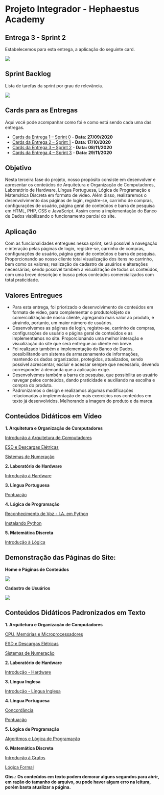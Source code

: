 # Projeto Integrador - Hephaestus Academy

## Entrega 3 - Sprint 2

Estabelecemos para esta entrega, a aplicação do seguinte card.

![](https://github.com/vinicius-hso/projetoIntegrador_hephaestus_academy/blob/sprint2/Sprint_2.png)

## Sprint Backlog

Lista de tarefas da sprint por grau de relevância.

![](https://github.com/vinicius-hso/projetoIntegrador_hephaestus_academy/blob/sprint2/Sprint_backlog_02.png)

## Cards para as Entregas

Aqui você pode acompanhar como foi e como está sendo cada uma das entregas.

- [Cards da Entrega 1 – Sprint 0](https://github.com/vinicius-hso/projetoIntegrador_hephaestus_academy/projects/1) - **Data: 27/09/2020**
- [Cards da Entrega 2 – Sprint 1](https://github.com/vinicius-hso/projetoIntegrador_hephaestus_academy/projects/2) - **Data: 17/10/2020**
- [Cards da Entrega 3 – Sprint 2](https://github.com/vinicius-hso/projetoIntegrador_hephaestus_academy/projects/3) - **Data: 08/11/2020**
- [Cards da Entrega 4 – Sprint 3](https://github.com/vinicius-hso/projetoIntegrador_hephaestus_academy/projects/4) - **Data: 29/11/2020**

## Objetivo

Nesta terceira fase do projeto, nosso propósito consiste em desenvolver e apresentar os conteúdos de Arquitetura e Organização de Computadores, Laboratório de Hardware, Língua Portuguesa, Lógica de Programação e Matemática Discreta em formato de vídeo. Além disso, realizaremos o desenvolvimento das páginas de login, registre-se, carrinho de compras, configurações de usuário, página geral de conteúdos e barra de pesquisa em HTML, PHP, CSS e JavaScript. Assim como a implementação do Banco de Dados viabilizando o funcionamento parcial do site.

## Aplicação

Com as funcionalidades entregues nessa sprint, será possível a navegação e interação pelas páginas de login, registre-se, carrinho de compras, configurações de usuário, página geral de conteúdos e barra de pesquisa. Proporcionando ao nosso cliente total visualização dos itens no carrinho, bem como os valores; realização de cadastro de usuários e alterações necessárias; sendo possível também a visualização de todos os conteúdos, com uma breve descrição e busca pelos conteúdos comercializados com total praticidade. 

## Valores Entregues

-	Para esta entrega, foi priorizado o desenvolvimento de conteúdos em formato de vídeo, para complementar o produto/objeto de comercialização de nosso cliente, agregando mais valor ao produto, e atraindo, portanto, um maior número de usuários.
-	Desenvolvemos as páginas de login, registre-se, carrinho de compras, configurações de usuário e página geral de conteúdos e as implementamos no site. Proporcionando uma melhor interação e visualização do site que será entregue ao cliente em breve.
-	Foi realizado também a implementação do Banco de Dados, possibilitando um sistema de armazenamento de informações, mantendo os dados organizados, protegidos, atualizados, sendo possível acrescentar, excluir e acessar sempre que necessário, devendo corresponder à demanda que a aplicação exige.
-	Desenvolvemos também a barra de pesquisa, que possibilita ao usuário navegar pelos conteúdos, dando praticidade e auxiliando na escolha e compra do produto.
-	Padronizamos o design e realizamos algumas modificações relacionadas a implementação de mais exercícios nos conteúdos em texto já desenvolvidos. Melhorando a imagem do produto e da marca.

## Conteúdos Didáticos em Vídeo

**1. Arquitetura e Organização de Computadores**

[Introdução à Arquitetura de Computadores](https://www.youtube.com/watch?v=KS94ZEcHmRc&feature=youtu.be)

[ESD e Descargas Elétricas](https://www.youtube.com/watch?v=rv2nmcJv7Vc&feature=youtu.be)

[Sistemas de Numeração](https://www.youtube.com/watch?v=Ydl22W12Dec&feature=youtu.be)

**2. Laboratório de Hardware**

[Introdução à Hardware](https://www.youtube.com/watch?v=1tLDkNMfSKo&feature=youtu.be)

**3. Língua Portuguesa**

[Pontuação](https://www.youtube.com/watch?v=cnjdvMpFuIo&feature=youtu.be)

**4. Lógica de Programação**

[Reconhecimento de Voz - I.A. em Python](https://www.youtube.com/watch?v=kiK2Ku8L6IY&feature=youtu.be)

[Instalando Python](https://www.youtube.com/watch?v=vxzpzd0OQ6E&feature=youtu.be)

**5. Matemática Discreta**

[Introdução à Lógica](https://www.youtube.com/watch?v=3bKErh1nQyo&feature=youtu.be)


## Demonstração das Páginas do Site: 


**Home e Páginas de Conteúdos**

![](https://github.com/vinicius-hso/projetoIntegrador_hephaestus_academy/blob/sprint2/Home_e_Conteúdos.gif)


**Cadastro de Usuários**

![](https://github.com/vinicius-hso/projetoIntegrador_hephaestus_academy/blob/sprint2/Registre_se.gif)


## Conteúdos Didáticos Padronizados em Texto 

**1. Arquitetura e Organização de Computadores**

[CPU, Memórias e Microprocessadores](https://github.com/vinicius-hso/projetoIntegrador_hephaestus_academy/blob/sprint1/Conte%C3%BAdos%20em%20texto/AOC%20-%20CPU%2C%20mem%C3%B3rias%20e%20miroprocessadores.pdf)

[ESD e Descargas Elétricas](https://github.com/vinicius-hso/projetoIntegrador_hephaestus_academy/blob/sprint1/Conte%C3%BAdos%20em%20texto/AOC%20-%20ESD%20e%20descargas%20el%C3%A9tricas.pdf)

[Sistemas de Numeração](https://github.com/vinicius-hso/projetoIntegrador_hephaestus_academy/blob/sprint1/Conte%C3%BAdos%20em%20texto/AOC%20-%20Sistemas%20de%20Numera%C3%A7%C3%A3o.pdf)

**2. Laboratório de Hardware**

[Introdução - Hardware](https://github.com/vinicius-hso/projetoIntegrador_hephaestus_academy/blob/sprint1/Conte%C3%BAdos%20em%20texto/Introduc%CC%A7a%CC%83o%20-%20Hardware%20-%20Hephaestus%20Academy.pdf)

**3. Língua Inglesa**

[Introdução - Língua Inglesa](https://github.com/vinicius-hso/projetoIntegrador_hephaestus_academy/blob/sprint1/Conte%C3%BAdos%20em%20texto/Introduc%CC%A7a%CC%83o%20-%20Li%CC%81ngua%20Inglesa%20-%20Hephaestus%20Academy.pdf)

**4. Língua Portuguesa**

[Concordância](https://github.com/vinicius-hso/projetoIntegrador_hephaestus_academy/blob/sprint1/Conte%C3%BAdos%20em%20texto/Concord%C3%A2ncia%20-%20Hephaestus%20Academy.pdf)

[Pontuação](https://github.com/vinicius-hso/projetoIntegrador_hephaestus_academy/blob/sprint1/Conte%C3%BAdos%20em%20texto/Pontua%C3%A7%C3%A3o%20-%20Hephaestus%20Academy.pdf)

**5. Lógica de Programação**

[Algoritmos e Lógica de Programação](https://github.com/vinicius-hso/projetoIntegrador_hephaestus_academy/blob/sprint1/Conte%C3%BAdos%20em%20texto/Algoritmos%20e%20L%C3%B3gica%20de%20Programa%C3%A7%C3%A3o%20-%20Hephaestus%20Academy.pdf)

**6. Matemática Discreta**

[Introdução á Grafos](https://github.com/vinicius-hso/projetoIntegrador_hephaestus_academy/blob/sprint1/Conte%C3%BAdos%20em%20texto/Introdu%C3%A7%C3%A3o%20%C3%A1%20Grafos%20-%20Hephaestus%20Academy.pdf)

[Lógica Formal](https://github.com/vinicius-hso/projetoIntegrador_hephaestus_academy/blob/sprint1/Conte%C3%BAdos%20em%20texto/L%C3%B3gica%20Formal%20-%20Hephaestus%20Academy.pdf)

**Obs.: Os conteúdos em texto podem demorar alguns segundos para abrir, em razão do tamanho do arquivo, ou pode haver algum erro na leitura, porém basta atualizar a página.**

